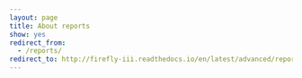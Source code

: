 ```yaml
---
layout: page
title: About reports
show: yes
redirect_from:
  - /reports/
redirect_to: http://firefly-iii.readthedocs.io/en/latest/advanced/reports.html
---
```

